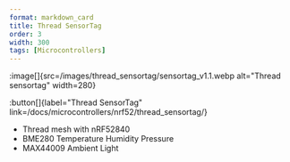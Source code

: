 ```yaml
---
format: markdown_card
title: Thread SensorTag
order: 3
width: 300
tags: [Microcontrollers]
---
```


:image[]{src=/images/thread_sensortag/sensortag_v1.1.webp alt="Thread sensortag" width=280}

:button[]{label="Thread SensorTag" link=/docs/microcontrollers/nrf52/thread_sensortag/}

- Thread mesh with nRF52840
- BME280 Temperature Humidity Pressure
- MAX44009 Ambient Light
